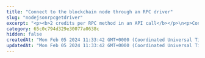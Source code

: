 ```yaml
---
title: "Connect to the blockchain node through an RPC driver"
slug: "nodejsonrpcgetdriver"
excerpt: "<p><b>2 credits per RPC method in an API call</b></p>\n<p>Connect directly to the blockchain node provided by Tatum.</p>\n<p>The <code>GET</code> method is used. The API endpoint URL acts as an HTTP-based RPC driver.</p>\n<p>This API is supported for the following blockchains:</p>\n<ul>\n  <li><a href=\"https://developer.algorand.org/docs/rest-apis/restendpoints/\" target=\"_blank\">Algorand</a></li>\n  <li><a href=\"https://docs.bnbchain.org/docs/beaconchain/develop/api-reference/node-rpc#5-rpc-endpoint-list\" target=\"_blank\">BNB Beacon Chain</a></li>\n  <li><a href=\"https://docs.elrond.com/sdk-and-tools/rest-api/nodes/\" target=\"_blank\">Elrond</a></li>\n  <li><a href=\"https://developers.flow.com/http-api\" target=\"_blank\">Flow</a></li>\n  <li><a href=\"https://lisk.com/documentation/lisk-service/references/api.html\" target=\"_blank\">Lisk</a></li>\n  <li><a href=\"https://developers.stellar.org/api\" target=\"_blank\">Stellar</a></li>\n  <li><a href=\"https://opentezos.com/tezos-basics/cli-and-rpc/\" target=\"_blank\">Tezos</a></li>\n  <li><a href=\"https://developers.tron.network/reference/full-node-api-overview\" target=\"_blank\">TRON</a></li>\n</ul>"
category: 65c0c794d329e30077a0638c
hidden: false
createdAt: "Mon Feb 05 2024 11:33:42 GMT+0000 (Coordinated Universal Time)"
updatedAt: "Mon Feb 05 2024 11:33:42 GMT+0000 (Coordinated Universal Time)"
---
```

